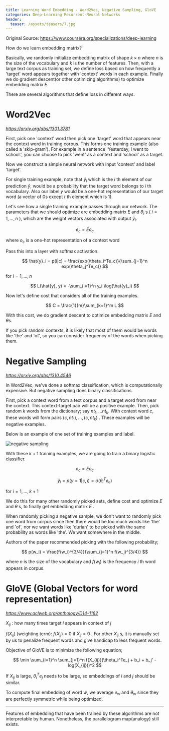 ```yaml
---
title: Learning Word Embedding - Word2Vec, Negative Sampling, GloVE
categories: Deep-Learning Recurrent-Neural-Networks
header:
  teaser: /assets/teasers/7.jpg
---
```




Original Source: https://www.coursera.org/specializations/deep-learning



How do we learn embedding matrix?

Basically, we randomly initialize embedding matrix of shape $k \times n$ where $n$ is the size of the vocabulary and $k$ is the number of features. Then, with a large text corpus as training set, we define loss based on how frequently a 'target' word appears together with 'context' words in each example. Finally we do gradient descent(or other optimizing algorithms) to optimize embedding matrix $E$.

There are several algorithms that define loss in different ways.

# Word2Vec

*https://arxiv.org/abs/1301.3781*

First, pick one 'context' word then pick one 'target' word that appears near the context word in training corpus. This forms one training example (also called a 'skip-gram'). For example in a sentence 'Yesterday, I went to school.', you can choose to pick 'went' as a context and 'school' as a target.

Now we construct a simple neural network with input 'context' and label 'target'.

For single training example, note that $\hat{y}_i$ which is the $i$ th element of our prediction $\hat{y}$, would be a probability that the target word belongs to $i$ th vocabulary. Also our label $y$ would be a one-hot representation of our target word (a vector of 0s except $t$ th element which is 1).

Let's see how a single training example passes through our network. The parameters that we should optimize are embedding matrix $E$ and $\theta_i$ s ( $i=1,...,n$ ), which are the weight vectors associated with output $\hat{y}_i$.

$$
e_c = Eo_c
$$

where $o_c$ is a one-hot representation of a context word

Pass this into a layer with softmax activation.

$$
\hat{y}_i = p(i|c) =  \frac{exp(\theta_i^Te_c)}{\sum_{j=1}^n exp(\theta_j^Te_c)}
$$

for $i=1,...,n$

$$
L(\hat{y}, y) = -\sum_{i=1}^n y_i \log(\hat{y}_i)
$$

Now let's define cost that considers all of the training examples.

$$
C = \frac{1}{m}\sum_{k=1}^m L
$$

With this cost, we do gradient descent to optimize embedding matrix $E$ and $\theta$s.

If you pick random contexts, it is likely that most of them would be words like 'the' and 'of', so you can consider frequency of the words when picking them.

# Negative Sampling

*https://arxiv.org/abs/1310.4546*

In Word2Vec, we've done a softmax classification, which is computationally expensive. But negative sampling does binary classifications.

First, pick a context word from a text corpus and a target word from near the context. This context-target pair will be a positive example. Then, pick random $k$ words from the dictionary; say $nt_1,...nt_k$. With context word $c$, these words will form pairs $(c,nt_1),...,(c,nt_k)$ . These examples will be negative examples.

Below is an example of one set of training examples and label.

![negative sampling](https://lh3.googleusercontent.com/RTpMqLm5FSxbugBMf-WnwrqHuwlbZ3s2obcFWn7VQ2I_OrOIk1EVXHYCvsF6vzpMAWXmL-pJo1BBqrGt2uOqdt9KQWfFdvaqSpDBXbuDsp4SqGKfGHjOw4pMaSb5-Y18eHhe4JxNTw=w2400)

With these $k+1$ training examples, we are going to train a binary logistic classifier.

$$
e_c = Eo_c
$$

$$
\hat{y}_i = p(y=1|c,i) = \sigma(\theta_i^Te_c)
$$

for $i=1,...,k+1$

We do this for many other randomly picked sets, define cost and optimize $E$ and $\theta$ s, to finally get embedding matrix $E$ .

When randomly picking a negative sample, we don't want to randomly pick one word from corpus since then there would be too much words like 'the' and 'of', nor we want words like 'durian' to be picked with the same probability as words like 'the'. We want somewhere in the middle.

Authors of the paper recommended picking with the following probability;

$$
p(w_i) = \frac{f(w_i)^{3/4}}{\sum_{j=1}^n f(w_j)^{3/4}}
$$

where $n$ is the size of the vocabulary and $f(w_i)$ is the frequency $i$ th word appears in corpus.

# GloVE (Global Vectors for word representation)

*https://www.aclweb.org/anthology/D14-1162*

$X_{ij}$ : how many times target $i$ appears in context of $j$

$f(X_{ij})$ (weighting term): $f(X_{ij})=0$ if $X_{ij}=0$ . For other $X_{ij}$ s, it is manually set by us to penalize frequent words and give handicap to less frequent words.

Objective of GloVE is to minimize the following equation;

$$
\min \sum_{i=1}^n \sum_{j=1}^n f(X_{ij})(\theta_i^Te_j + b_i + b_j' - log(X_{ij}))^2
$$

If $X_{ij}$ is large, $\theta_i^Te_j$ needs to be large, so embeddings of $i$ and $j$ should be similar.

To compute final embedding of word $w$, we average $e_w$ and $\theta_w$ since they are perfectly symmetric while being optimized.

---

Features of embedding that have been trained by these algorithms are not interpretable by human. Nonetheless, the parallelogram map(analogy) still exists.
